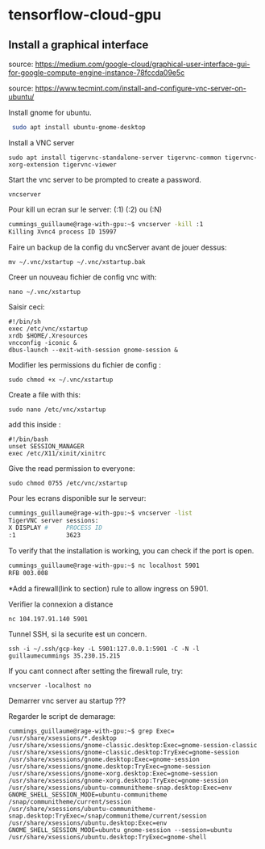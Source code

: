 # tensorflow-cloud-gpu

## Install a graphical interface

source: https://medium.com/google-cloud/graphical-user-interface-gui-for-google-compute-engine-instance-78fccda09e5c

source: https://www.tecmint.com/install-and-configure-vnc-server-on-ubuntu/

Install gnome for ubuntu.
```bash
 sudo apt install ubuntu-gnome-desktop
```

Install a VNC server
```
sudo apt install tigervnc-standalone-server tigervnc-common tigervnc-xorg-extension tigervnc-viewer
```

Start the vnc server to be prompted to create a password.
```
vncserver
```

Pour kill un ecran sur le server: (:1) (:2) ou (:N)
```bash
cummings_guillaume@rage-with-gpu:~$ vncserver -kill :1
Killing Xvnc4 process ID 15997
```

Faire un backup de la config du vncServer avant de jouer dessus:
```
mv ~/.vnc/xstartup ~/.vnc/xstartup.bak
```

Creer un nouveau fichier de config vnc with:
```
nano ~/.vnc/xstartup
```

Saisir ceci:
```
#!/bin/sh
exec /etc/vnc/xstartup
xrdb $HOME/.Xresources
vncconfig -iconic &
dbus-launch --exit-with-session gnome-session &
```

Modifier les permissions du fichier de config :
```
sudo chmod +x ~/.vnc/xstartup
```

Create a file with this:
```
sudo nano /etc/vnc/xstartup
```

add this inside :
```
#!/bin/bash
unset SESSION_MANAGER
exec /etc/X11/xinit/xinitrc
```

Give the read permission to everyone:
```
sudo chmod 0755 /etc/vnc/xstartup
```

Pour les ecrans disponible sur le serveur:
```bash
cummings_guillaume@rage-with-gpu:~$ vncserver -list
TigerVNC server sessions:
X DISPLAY #     PROCESS ID
:1              3623
```

To verify that the installation is working, you can check if the port is open.
```bash
cummings_guillaume@rage-with-gpu:~$ nc localhost 5901
RFB 003.008
```
*Add a firewall(link to section) rule to allow ingress on 5901.

Verifier la connexion a distance
```
nc 104.197.91.140 5901
```
Tunnel SSH, si la securite est un concern.
```
ssh -i ~/.ssh/gcp-key -L 5901:127.0.0.1:5901 -C -N -l guillaumecummings 35.230.15.215
```

If you cant connect after setting the firewall rule, try:
```
vncserver -localhost no
```

Demarrer vnc server au startup ???

Regarder le script de demarage:
```
cummings_guillaume@rage-with-gpu:~$ grep Exec= /usr/share/xsessions/*.desktop
/usr/share/xsessions/gnome-classic.desktop:Exec=gnome-session-classic
/usr/share/xsessions/gnome-classic.desktop:TryExec=gnome-session
/usr/share/xsessions/gnome.desktop:Exec=gnome-session
/usr/share/xsessions/gnome.desktop:TryExec=gnome-session
/usr/share/xsessions/gnome-xorg.desktop:Exec=gnome-session
/usr/share/xsessions/gnome-xorg.desktop:TryExec=gnome-session
/usr/share/xsessions/ubuntu-communitheme-snap.desktop:Exec=env GNOME_SHELL_SESSION_MODE=ubuntu-communitheme /snap/communitheme/current/session
/usr/share/xsessions/ubuntu-communitheme-snap.desktop:TryExec=/snap/communitheme/current/session
/usr/share/xsessions/ubuntu.desktop:Exec=env GNOME_SHELL_SESSION_MODE=ubuntu gnome-session --session=ubuntu
/usr/share/xsessions/ubuntu.desktop:TryExec=gnome-shell
```
